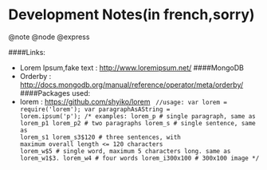 Development Notes(in french,sorry)
==================================

@note @node @express

####Links:
+   Lorem Ipsum,fake text : http://www.loremipsum.net/
####MongoDB
+   Orderby : http://docs.mongodb.org/manual/reference/operator/meta/orderby/
####Packages used:
+ lorem :  https://github.com/shyiko/lorem
    <code>
        //usage:
        var lorem = require('lorem');
        var paragraphAsAString = lorem.ipsum('p');
        /*
            examples:
            lorem_p # single paragraph, same as lorem_p1
            lorem_p2 # two paragraphs
            lorem_s # single sentence, same as lorem_s1
            lorem_s3$120 # three sentences, with maximum overall length <= 120 characters
            lorem_w$5 # single word, maximum 5 characters long. same as lorem_w1$3.
            lorem_w4 # four words
            lorem_i300x100 # 300x100 image
        */
    </code>
